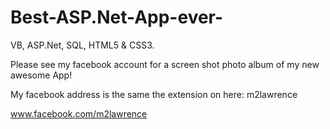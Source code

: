 # Best-ASP.Net-App-ever-
VB, ASP.Net, SQL, HTML5 &amp; CSS3.

Please see my facebook account for a screen shot 
photo album of my new awesome App!

My facebook address is the same the extension on 
here: m2lawrence

www.facebook.com/m2lawrence 
